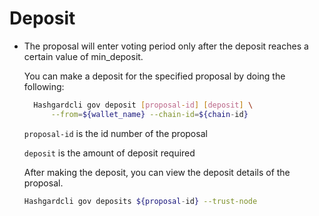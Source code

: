 # Deposit

- The proposal will enter voting period only after the deposit reaches a certain value of min_deposit.

  You can make a deposit for the specified proposal by doing the following:

  ```bash
    Hashgardcli gov deposit [proposal-id] [deposit] \
        --from=${wallet_name} --chain-id=${chain-id}
  ```

  ``` proposal-id ``` is the id number of the proposal

  ``` deposit ``` is the amount of deposit required

  After making the deposit, you can view the deposit details of the proposal.

  ```bash
  Hashgardcli gov deposits ${proposal-id} --trust-node
  ```

